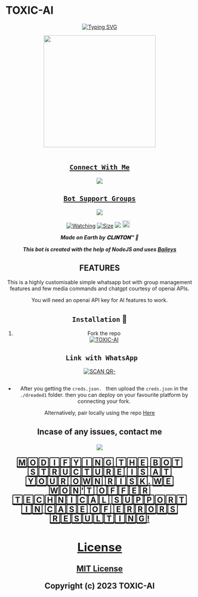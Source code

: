 # TOXIC-AI
<div align="center">
<a href="https://git.io/typing-svg"><img src="https://readme-typing-svg.demolab.com?font=Black+Ops+One&size=50&pause=1000&color=1BAFBAFF&center=true&width=910&height=100&lines=LONG LIVE+👑TOXIC-MD👑;MULTI+DEVICE+WHATSAPP+BOT;CREATED+BY+CLINTON;PUBLIC+RELESED; ...;TEAM TOXIC®." alt="Typing SVG" /></a>
  </p>
  
<p align="center">
<img src="https://i.imgur.com/BQav3Gj.jpeg" width="300" height="300"/>
</p>
<p align="center">
  <a href="#"><img src="http://readme-typing-svg.herokuapp.com?color=d1fa02&center=true&vCenter=true&multiline=false&lines=TOXIC-BOT+WHATSAPP+BOT" alt="">
</p>


## ```Connect With Me```

<p align="center">

<a href="https://api.whatsapp.com/send?phone=254735342808&text=𝘩𝘦𝘭𝘭𝘰+Clinton"><img src="https://img.shields.io/badge/Contact Clinton-25D366?style=for-the-badge&logo=whatsapp&logoColor=white" />

</p>



## ```Bot Support Groups```
<p align="center">

<a href="https://chat.whatsapp.com/FoSPtfMqBuoireK4aAJ"><img src="https://img.shields.io/badge/Join support group-25D366?style=for-the-badge&logo=whatsapp&logoColor=white" />

</p>

<a href="https://github.com/owlai01/CROWN-MD/watchers"><img title="Watching" src="https://img.shields.io/github/watchers/kimsirm/CROWN-MD?label=Watchers&color=red&style=flat-square"></a>
<a href="https://github.com/kimsirm/CROWN-MD/"><img title="Size" src="https://img.shields.io/github/repo-size/AlipBot/Api-Alpis?style=flat-square&color=darkred"></a>
<a href="https://hits.seeyoufarm.com"><img src="https://hits.seeyoufarm.com/api/count/incr/badge.svg?url=https://github.com/owlai01/Owl-Ai/%2Fhit-counter&count_bg=%2379C83D&title_bg=%23555555&icon=probot.svg&icon_color=%2304FF00&title=hits&edge_flat=false"/></a>
<a href="https://github.com/owlai01/CROWN-MD/graphs/commit-activity"><img height="20" src="https://img.shields.io/badge/Maintained-No-red.svg"></a>&nbsp;&nbsp;
</p>


***Made on Earth by 𝐂𝐋𝐈𝐍𝐓𝐎𝐍™ 🦄***


***This bot is created with the help of NodeJS and uses [Baileys](https://github.com/adiwajshing/Baileys)***

## FEATURES
This is a highly customisable simple whatsapp bot with group management features and few media commands and chatgpt courtesy of openai APIs.

You will need an openai API key for AI features to work.





    
## `Installation` 📲

1. Fork the repo
    <br>
<a href="https://github.com/xhclintohn/TOXIC-AI/fork"><img title="TOXIC-AI" src="https://img.shields.io/badge/FORK TOXIC-1-h?color=black&style=for-the-badge&logo=stackshare"></a>



## ` Link with WhatsApp`

<a href='https://replit.com/@ahil15/XLICON-MD-QR-V4?v=1' target="_blank"><img alt='SCAN QR-' src='https://img.shields.io/badge/Scan_qr-2-100000?style=for-the-badge&logo=scan&logoColor=white&labelColor=black&color=red'/></a>




## 
- After you getting the `creds.json. ` then upload the `creds.json` in the `./dreaded1` folder. then you can deploy on your favourite platform by connecting your fork.




Alternatively, pair locally using the repo [Here](https://github.com/xhclintohn/TOXIC-PAIRING)

    
<h2 align="center">   



    





 
     

    
 

Incase of any issues, contact me

<p align="center">

<a href="https://api.whatsapp.com/send?phone=254735342808&text=𝘩𝘦𝘭𝘭𝘰+Clinton"><img src="https://img.shields.io/badge/Contact Clinton-25D366?style=for-the-badge&logo=whatsapp&logoColor=white" />

</p>



🄼🄾🄳🄸🄵🅈🄸🄽🄶 🅃🄷🄴 🄱🄾🅃 🅂🅃🅁🅄🄲🅃🅄🅁🄴 🄸🅂 🄰🅃 🅈🄾🅄🅁 🄾🅆🄽 🅁🄸🅂🄺. 🅆🄴 🅆🄾🄽'🅃 🄾🄵🄵🄴🅁 🅃🄴🄲🄷🄽🄸🄲🄰🄻 🅂🅄🄿🄿🄾🅁🅃 🄸🄽 🄲🄰🅂🄴 🄾🄵 🄴🅁🅁🄾🅁🅂 🅁🄴🅂🅄🄻🅃🄸🄽🄶!



## License

[MIT License](https://https://github.com/xhclintohn/TOXIC-AI/blob/main/LICENSE)

Copyright (c) 2023 TOXIC-AI

